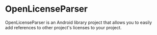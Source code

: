 OpenLicenseParser
=================

OpenLicenseParser is an Android library project that allows you to easily add references to other project's licenses to your project. 
